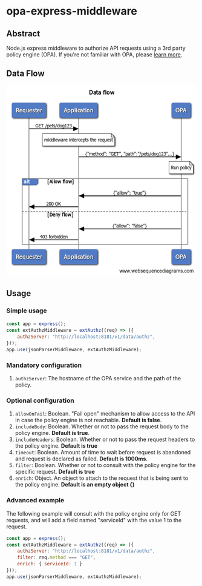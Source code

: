 
# opa-express-middleware
## Abstract
Node.js express middleware to authorize API requests using a 3rd party policy engine (OPA).
If you're not familiar with OPA, please [learn more](https://www.openpolicyagent.org/).

## Data Flow
![enter image description here](https://github.com/build-security/opa-express-middleware/blob/main/Data%20flow.png)

## Usage
### Simple usage
```js
const app = express();
const extAuthzMiddleware = extAuthz((req) => ({
    authzServer: "http://localhost:8181/v1/data/authz",
}));
app.use(jsonParserMiddleware, extAuthzMiddleware);
```
### Mandatory configuration

 1. `authzServer`: The hostname of the OPA service and the path of the policy.

### Optional configuration
 1. `allowOnFail`: Boolean. "Fail open" mechanism to allow access to the API in case the policy engine is not reachable. **Default is false**.
 2. `includeBody`: Boolean. Whether or not to pass the request body to the policy engine. **Default is true**.
 3. `includeHeaders`: Boolean. Whether or not to pass the request headers to the policy engine. **Default is true**
 4. `timeout`: Boolean. Amount of time to wait before request is abandoned and request is declared as failed. **Default is 1000ms**.
 5. `filter`: Boolean. Whether or not to consult with the policy engine for the specific request. **Default is true**
 6. `enrich`: Object. An object to attach to the request that is being sent to the policy engine. **Default is an empty object {}**

### Advanced example
The following example will consult with the policy engine only for GET requests, and will add a field named "serviceId" with the value 1 to the request.
```js
const app = express();
const extAuthzMiddleware = extAuthz((req) => ({
    authzServer: "http://localhost:8181/v1/data/authz",
    filter: req.method === "GET",
    enrich: { serviceId: 1 }
}));
app.use(jsonParserMiddleware, extAuthzMiddleware);
```  
	

